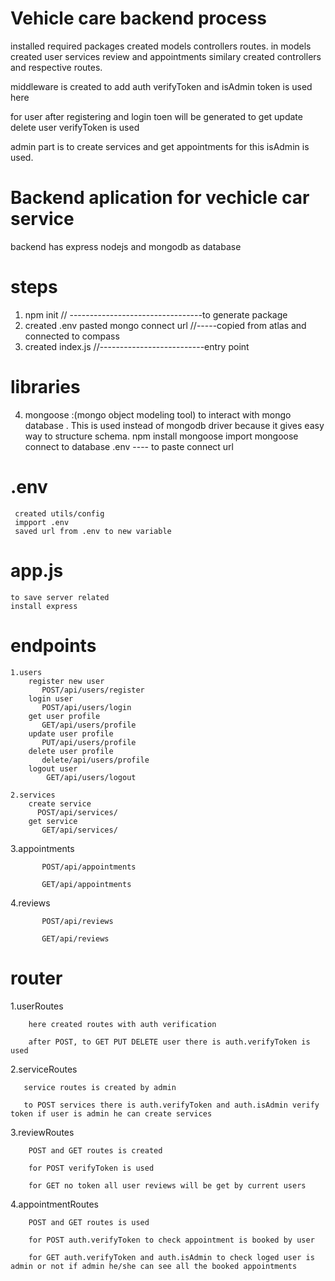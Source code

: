 # Vehicle care backend process
installed required packages created models controllers routes.
in models created user services review and appointments
similary created controllers and respective routes.

middleware is created to add auth
verifyToken and isAdmin token is used here

for user after registering and login toen will be generated 
to get update delete user verifyToken is used

admin part is to create services and get appointments
for this isAdmin is used. 


# Backend aplication for vechicle car service
backend has express nodejs and mongodb as database

# steps
1. npm init // ---------------------------------to generate package
2. created .env pasted mongo connect url //-----copied from atlas and connected to compass 
3. created index.js //--------------------------entry point

# libraries
4. mongoose :(mongo object modeling tool) to interact with mongo database . This is used instead of mongodb driver because it gives easy way to structure schema.
    npm install mongoose
    import mongoose
    connect to database
    .env ---- to paste connect url
# .env
     created utils/config
     impport .env
     saved url from .env to new variable

# app.js
    to save server related
    install express

# endpoints
    1.users
        register new user
           POST/api/users/register
        login user
           POST/api/users/login
        get user profile
           GET/api/users/profile
        update user profile
           PUT/api/users/profile
        delete user profile
           delete/api/users/profile
        logout user
            GET/api/users/logout

    2.services
        create service
          POST/api/services/
        get service
           GET/api/services/
    
 
   3.appointments
   
           POST/api/appointments
           
           GET/api/appointments
           
   4.reviews
   
           POST/api/reviews
           
           GET/api/reviews
           
# router

1.userRoutes

        here created routes with auth verification
        
        after POST, to GET PUT DELETE user there is auth.verifyToken is used
        

2.serviceRoutes

       service routes is created by admin
       
       to POST services there is auth.verifyToken and auth.isAdmin verify token if user is admin he can create services
       
3.reviewRoutes

        POST and GET routes is created
        
        for POST verifyToken is used
        
        for GET no token all user reviews will be get by current users
        
4.appointmentRoutes

        POST and GET routes is used
        
        for POST auth.verifyToken to check appointment is booked by user
        
        for GET auth.verifyToken and auth.isAdmin to check loged user is admin or not if admin he/she can see all the booked appointments



